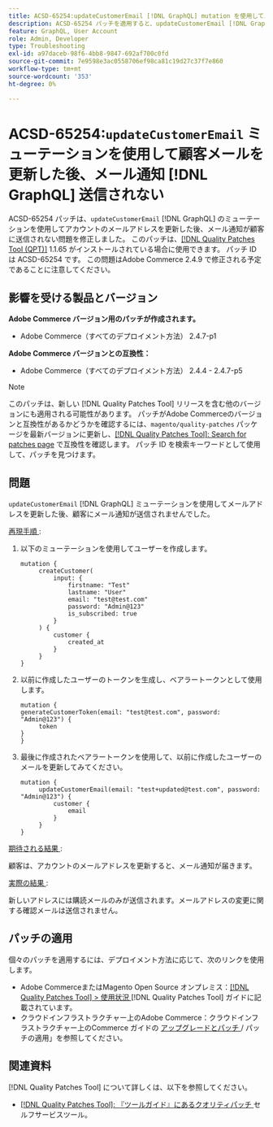 ```yaml
---
title: ACSD-65254:updateCustomerEmail [!DNL GraphQL] mutation を使用して顧客メールを更新した後、メール通知が送信されない
description: ACSD-65254 パッチを適用すると、updateCustomerEmail [!DNL GraphQL] mutation を使用してアカウントのメールアドレスを正常に更新した後に、メール通知が顧客に送信されないAdobe Commerceの問題を修正できます。
feature: GraphQL, User Account
role: Admin, Developer
type: Troubleshooting
exl-id: a97daceb-98f6-4bb8-9847-692af700c0fd
source-git-commit: 7e9598e3ac0558706ef98ca81c19d27c37f7e860
workflow-type: tm+mt
source-wordcount: '353'
ht-degree: 0%

---
```


# ACSD-65254:`updateCustomerEmail` ミューテーションを使用して顧客メールを更新した後、メール通知 [!DNL GraphQL] 送信されない

ACSD-65254 パッチは、`updateCustomerEmail` [!DNL GraphQL] のミューテーションを使用してアカウントのメールアドレスを更新した後、メール通知が顧客に送信されない問題を修正しました。 このパッチは、[[!DNL Quality Patches Tool (QPT)]](/help/tools/quality-patches-tool/quality-patches-tool-to-self-serve-quality-patches.md) 1.1.65 がインストールされている場合に使用できます。 パッチ ID は ACSD-65254 です。 この問題はAdobe Commerce 2.4.9 で修正される予定であることに注意してください。

## 影響を受ける製品とバージョン

**Adobe Commerce バージョン用のパッチが作成されます。**

* Adobe Commerce（すべてのデプロイメント方法） 2.4.7-p1

**Adobe Commerce バージョンとの互換性：**

* Adobe Commerce（すべてのデプロイメント方法） 2.4.4 - 2.4.7-p5

>[!NOTE]
>
>このパッチは、新しい [!DNL Quality Patches Tool] リリースを含む他のバージョンにも適用される可能性があります。 パッチがAdobe Commerceのバージョンと互換性があるかどうかを確認するには、`magento/quality-patches` パッケージを最新バージョンに更新し、[[!DNL Quality Patches Tool]: Search for patches page](https://experienceleague.adobe.com/tools/commerce-quality-patches/index.html?lang=ja) で互換性を確認します。 パッチ ID を検索キーワードとして使用して、パッチを見つけます。

## 問題

`updateCustomerEmail` [!DNL GraphQL] ミューテーションを使用してメールアドレスを更新した後、顧客にメール通知が送信されませんでした。

<u> 再現手順 </u>:

1. 以下のミューテーションを使用してユーザーを作成します。

   ```
   mutation {
   	    createCustomer(
   		    input: {
   			    firstname: "Test"
   			    lastname: "User"
   			    email: "test@test.com"
   			    password: "Admin@123"
   			    is_subscribed: true
   		    }
   	    ) {
   		    customer {
   			    created_at
   		    }
   	    }
   }
   ```

1. 以前に作成したユーザーのトークンを生成し、ベアラートークンとして使用します。

   ```
   mutation {
   generateCustomerToken(email: "test@test.com", password: "Admin@123") {
   	    token
   }
   }
   ```

1. 最後に作成されたベアラートークンを使用して、以前に作成したユーザーのメールを更新してみてください。

   ```
   mutation {
   	    updateCustomerEmail(email: "test+updated@test.com", password: "Admin@123") {
   		    customer {
   			    email
   		    }
   	    }
   }
   ```

<u> 期待される結果 </u>:

顧客は、アカウントのメールアドレスを更新すると、メール通知が届きます。

<u> 実際の結果 </u>:

新しいアドレスには購読メールのみが送信されます。メールアドレスの変更に関する確認メールは送信されません。

## パッチの適用

個々のパッチを適用するには、デプロイメント方法に応じて、次のリンクを使用します。

* Adobe CommerceまたはMagento Open Source オンプレミス：[[!DNL Quality Patches Tool] > 使用状況 ](/help/tools/quality-patches-tool/usage.md) [!DNL Quality Patches Tool] ガイドに記載されています。
* クラウドインフラストラクチャー上のAdobe Commerce：クラウドインフラストラクチャー上のCommerce ガイドの [ アップグレードとパッチ ](https://experienceleague.adobe.com/docs/commerce-cloud-service/user-guide/develop/upgrade/apply-patches.html?lang=ja)/ パッチの適用」を参照してください。

## 関連資料

[!DNL Quality Patches Tool] について詳しくは、以下を参照してください。

* [[!DNL Quality Patches Tool]: 『ツールガイド』にあるクオリティパッチ ](/help/tools/quality-patches-tool/quality-patches-tool-to-self-serve-quality-patches.md) セルフサービスツール。
